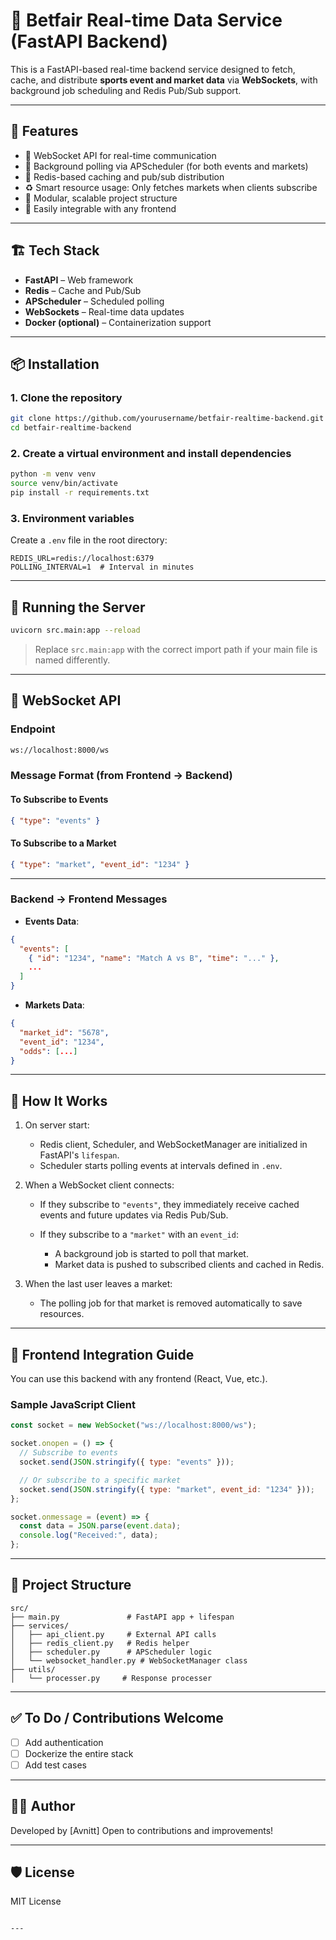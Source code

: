 # 🎯 Betfair Real-time Data Service (FastAPI Backend)

This is a FastAPI-based real-time backend service designed to fetch, cache, and distribute **sports event and market data** via **WebSockets**, with background job scheduling and Redis Pub/Sub support.

---

## 🚀 Features

- 📡 WebSocket API for real-time communication
- 🔁 Background polling via APScheduler (for both events and markets)
- 🧠 Redis-based caching and pub/sub distribution
- ♻️ Smart resource usage: Only fetches markets when clients subscribe
- 📁 Modular, scalable project structure
- 🧪 Easily integrable with any frontend

---

## 🏗️ Tech Stack

- **FastAPI** – Web framework
- **Redis** – Cache and Pub/Sub
- **APScheduler** – Scheduled polling
- **WebSockets** – Real-time data updates
- **Docker (optional)** – Containerization support

---

## 📦 Installation

### 1. Clone the repository

```bash
git clone https://github.com/yourusername/betfair-realtime-backend.git
cd betfair-realtime-backend
````

### 2. Create a virtual environment and install dependencies

```bash
python -m venv venv
source venv/bin/activate
pip install -r requirements.txt
```

### 3. Environment variables

Create a `.env` file in the root directory:

```env
REDIS_URL=redis://localhost:6379
POLLING_INTERVAL=1  # Interval in minutes
```

---

## 🧪 Running the Server

```bash
uvicorn src.main:app --reload
```

> Replace `src.main:app` with the correct import path if your main file is named differently.

---

## 🔌 WebSocket API

### Endpoint

```txt
ws://localhost:8000/ws
```

### Message Format (from Frontend → Backend)

#### To Subscribe to Events

```json
{ "type": "events" }
```

#### To Subscribe to a Market

```json
{ "type": "market", "event_id": "1234" }
```

---

### Backend → Frontend Messages

* **Events Data**:

```json
{
  "events": [
    { "id": "1234", "name": "Match A vs B", "time": "..." },
    ...
  ]
}
```

* **Markets Data**:

```json
{
  "market_id": "5678",
  "event_id": "1234",
  "odds": [...]
}
```

---

## 🧠 How It Works

1. On server start:

   * Redis client, Scheduler, and WebSocketManager are initialized in FastAPI's `lifespan`.
   * Scheduler starts polling events at intervals defined in `.env`.

2. When a WebSocket client connects:

   * If they subscribe to `"events"`, they immediately receive cached events and future updates via Redis Pub/Sub.
   * If they subscribe to a `"market"` with an `event_id`:

     * A background job is started to poll that market.
     * Market data is pushed to subscribed clients and cached in Redis.

3. When the last user leaves a market:

   * The polling job for that market is removed automatically to save resources.

---

## 🧩 Frontend Integration Guide

You can use this backend with any frontend (React, Vue, etc.).

### Sample JavaScript Client

```js
const socket = new WebSocket("ws://localhost:8000/ws");

socket.onopen = () => {
  // Subscribe to events
  socket.send(JSON.stringify({ type: "events" }));

  // Or subscribe to a specific market
  socket.send(JSON.stringify({ type: "market", event_id: "1234" }));
};

socket.onmessage = (event) => {
  const data = JSON.parse(event.data);
  console.log("Received:", data);
};
```

---

## 📁 Project Structure

```
src/
├── main.py               # FastAPI app + lifespan
├── services/
│   ├── api_client.py     # External API calls
│   ├── redis_client.py   # Redis helper
│   ├── scheduler.py      # APScheduler logic
│   └── websocket_handler.py # WebSocketManager class
├── utils/
│   └── processer.py     # Response processer
```

---

## ✅ To Do / Contributions Welcome

* [ ] Add authentication
* [ ] Dockerize the entire stack
* [ ] Add test cases

---

## 🧑‍💻 Author

Developed by \[Avnitt]
Open to contributions and improvements!

---

## 🛡️ License

MIT License

```

---